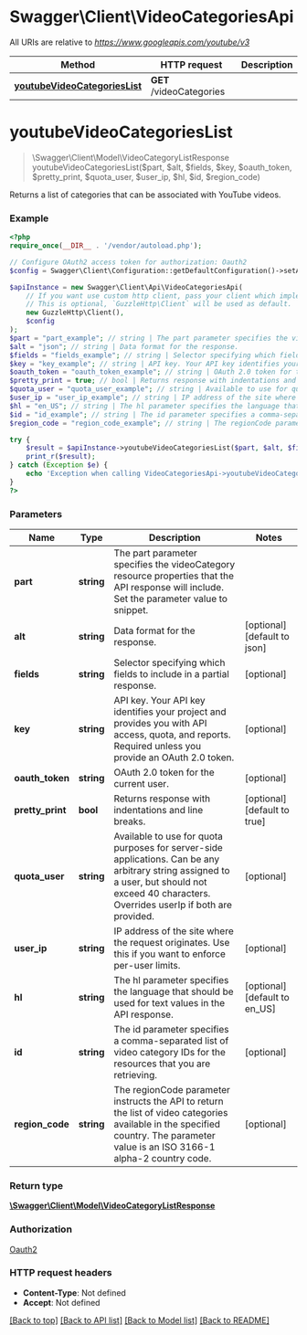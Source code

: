 # Swagger\Client\VideoCategoriesApi

All URIs are relative to *https://www.googleapis.com/youtube/v3*

Method | HTTP request | Description
------------- | ------------- | -------------
[**youtubeVideoCategoriesList**](VideoCategoriesApi.md#youtubeVideoCategoriesList) | **GET** /videoCategories | 


# **youtubeVideoCategoriesList**
> \Swagger\Client\Model\VideoCategoryListResponse youtubeVideoCategoriesList($part, $alt, $fields, $key, $oauth_token, $pretty_print, $quota_user, $user_ip, $hl, $id, $region_code)



Returns a list of categories that can be associated with YouTube videos.

### Example
```php
<?php
require_once(__DIR__ . '/vendor/autoload.php');

// Configure OAuth2 access token for authorization: Oauth2
$config = Swagger\Client\Configuration::getDefaultConfiguration()->setAccessToken('YOUR_ACCESS_TOKEN');

$apiInstance = new Swagger\Client\Api\VideoCategoriesApi(
    // If you want use custom http client, pass your client which implements `GuzzleHttp\ClientInterface`.
    // This is optional, `GuzzleHttp\Client` will be used as default.
    new GuzzleHttp\Client(),
    $config
);
$part = "part_example"; // string | The part parameter specifies the videoCategory resource properties that the API response will include. Set the parameter value to snippet.
$alt = "json"; // string | Data format for the response.
$fields = "fields_example"; // string | Selector specifying which fields to include in a partial response.
$key = "key_example"; // string | API key. Your API key identifies your project and provides you with API access, quota, and reports. Required unless you provide an OAuth 2.0 token.
$oauth_token = "oauth_token_example"; // string | OAuth 2.0 token for the current user.
$pretty_print = true; // bool | Returns response with indentations and line breaks.
$quota_user = "quota_user_example"; // string | Available to use for quota purposes for server-side applications. Can be any arbitrary string assigned to a user, but should not exceed 40 characters. Overrides userIp if both are provided.
$user_ip = "user_ip_example"; // string | IP address of the site where the request originates. Use this if you want to enforce per-user limits.
$hl = "en_US"; // string | The hl parameter specifies the language that should be used for text values in the API response.
$id = "id_example"; // string | The id parameter specifies a comma-separated list of video category IDs for the resources that you are retrieving.
$region_code = "region_code_example"; // string | The regionCode parameter instructs the API to return the list of video categories available in the specified country. The parameter value is an ISO 3166-1 alpha-2 country code.

try {
    $result = $apiInstance->youtubeVideoCategoriesList($part, $alt, $fields, $key, $oauth_token, $pretty_print, $quota_user, $user_ip, $hl, $id, $region_code);
    print_r($result);
} catch (Exception $e) {
    echo 'Exception when calling VideoCategoriesApi->youtubeVideoCategoriesList: ', $e->getMessage(), PHP_EOL;
}
?>
```

### Parameters

Name | Type | Description  | Notes
------------- | ------------- | ------------- | -------------
 **part** | **string**| The part parameter specifies the videoCategory resource properties that the API response will include. Set the parameter value to snippet. |
 **alt** | **string**| Data format for the response. | [optional] [default to json]
 **fields** | **string**| Selector specifying which fields to include in a partial response. | [optional]
 **key** | **string**| API key. Your API key identifies your project and provides you with API access, quota, and reports. Required unless you provide an OAuth 2.0 token. | [optional]
 **oauth_token** | **string**| OAuth 2.0 token for the current user. | [optional]
 **pretty_print** | **bool**| Returns response with indentations and line breaks. | [optional] [default to true]
 **quota_user** | **string**| Available to use for quota purposes for server-side applications. Can be any arbitrary string assigned to a user, but should not exceed 40 characters. Overrides userIp if both are provided. | [optional]
 **user_ip** | **string**| IP address of the site where the request originates. Use this if you want to enforce per-user limits. | [optional]
 **hl** | **string**| The hl parameter specifies the language that should be used for text values in the API response. | [optional] [default to en_US]
 **id** | **string**| The id parameter specifies a comma-separated list of video category IDs for the resources that you are retrieving. | [optional]
 **region_code** | **string**| The regionCode parameter instructs the API to return the list of video categories available in the specified country. The parameter value is an ISO 3166-1 alpha-2 country code. | [optional]

### Return type

[**\Swagger\Client\Model\VideoCategoryListResponse**](../Model/VideoCategoryListResponse.md)

### Authorization

[Oauth2](../../README.md#Oauth2)

### HTTP request headers

 - **Content-Type**: Not defined
 - **Accept**: Not defined

[[Back to top]](#) [[Back to API list]](../../README.md#documentation-for-api-endpoints) [[Back to Model list]](../../README.md#documentation-for-models) [[Back to README]](../../README.md)

